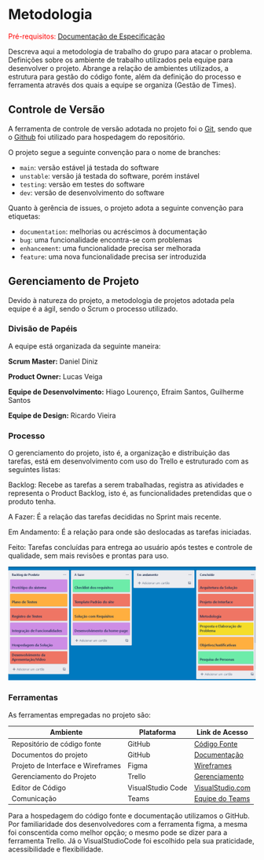 
# Metodologia

<span style="color:red">Pré-requisitos: <a href="2-Especificação do Projeto.md"> Documentação de Especificação</a></span>

Descreva aqui a metodologia de trabalho do grupo para atacar o problema. Definições sobre os ambiente de trabalho utilizados pela  equipe para desenvolver o projeto. Abrange a relação de ambientes utilizados, a estrutura para gestão do código fonte, além da definição do processo e ferramenta através dos quais a equipe se organiza (Gestão de Times).

## Controle de Versão

A ferramenta de controle de versão adotada no projeto foi o
[Git](https://git-scm.com/), sendo que o [Github](https://github.com)
foi utilizado para hospedagem do repositório.

O projeto segue a seguinte convenção para o nome de branches:

- `main`: versão estável já testada do software
- `unstable`: versão já testada do software, porém instável
- `testing`: versão em testes do software
- `dev`: versão de desenvolvimento do software

Quanto à gerência de issues, o projeto adota a seguinte convenção para
etiquetas:

- `documentation`: melhorias ou acréscimos à documentação
- `bug`: uma funcionalidade encontra-se com problemas
- `enhancement`: uma funcionalidade precisa ser melhorada
- `feature`: uma nova funcionalidade precisa ser introduzida

## Gerenciamento de Projeto

Devido à natureza do projeto, a metodologia de projetos adotada pela equipe é a ágil, sendo o Scrum o processo utilizado.

### Divisão de Papéis

A equipe está organizada da seguinte maneira: 

**Scrum Master:** 
Daniel Diniz

**Product Owner:** 
Lucas Veiga  

**Equipe de Desenvolvimento:**
Hiago Lourenço,
Efraim Santos,
Guilherme Santos

**Equipe de Design:** 
Ricardo Vieira 

### Processo

O gerenciamento do projeto, isto é, a organização e distribuição das tarefas, está em desenvolvimento com uso do Trello e estruturado com as seguintes listas:

Backlog: Recebe as tarefas a serem trabalhadas, registra as atividades e representa o Product Backlog, isto é, as funcionalidades pretendidas que o produto tenha.  

A Fazer: É a relação das tarefas decididas no Sprint mais recente.  

Em Andamento: É a relação para onde são deslocadas as tarefas iniciadas.  

Feito: Tarefas concluídas para entrega ao usuário após testes e controle de qualidade, sem mais revisões e prontas para uso.

![Painel Trello de gerenciamento das tarefas](img/Trello_Real.PNG)
 
### Ferramentas

As ferramentas empregadas no projeto são:

|Ambiente |	Plataforma |	Link de Acesso|
|---------|------------|------------------|
|Repositório de código fonte| 	GitHub | <a href = "https://github.com/ICEI-PUC-Minas-PMV-ADS/pmv-ads-2023-1-e1-proj-web-t14-pmv-ads-2023-1-e1-proj-web-t14-g3-ffy/tree/main/src">Código Fonte</a>|
|Documentos do projeto| 	GitHub| <a href = "https://github.com/ICEI-PUC-Minas-PMV-ADS/pmv-ads-2023-1-e1-proj-web-t14-pmv-ads-2023-1-e1-proj-web-t14-g3-ffy/tree/main/docs">Documentação</a>|
|Projeto de Interface e  Wireframes| 	Figma | <a href ="https://www.figma.com/file/IIkq3mkmiyEbH04AJ62Eac/Fluxo-de-Usu%C3%A1rio?node-id=5%3A105&t=cKQeYOXJin4lQLT7-1">Wireframes</a>|
|Gerenciamento do Projeto 	|Trello 	| <a href ="https://trello.com/b/FTMjKZ8P/projeto-front-end">Gerenciamento</a>|
|Editor de Código| VisualStudio Code |<a href="https://code.visualstudio.com/">VisualStudio.com</a>|
|Comunicação | Teams | <a href="https://teams.microsoft.com/_#/school/conversations/Geral?threadId=19:amlkU-mmS8FrFIki66ijN9CgGTeE8mMAqrBLOJr_G4Y1@thread.tacv2&ctx=channel">Equipe do Teams</a>|

Para a hospedagem do código fonte e documentação utilizamos o GitHub. Por familiaridade dos desenvolvedores com a ferramenta figma, a mesma foi conscentida como melhor opção; o mesmo pode se dizer para a ferramenta Trello. Já o VisualStudioCode foi escolhido pela sua praticidade, acessibilidade e flexibilidade.
